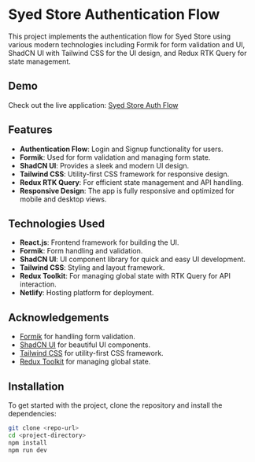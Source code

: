 # Syed Store Authentication Flow

This project implements the authentication flow for Syed Store using various modern technologies including Formik for form validation and UI, ShadCN UI with Tailwind CSS for the UI design, and Redux RTK Query for state management.

## Demo

Check out the live application: [Syed Store Auth Flow](https://syed-store-786.netlify.app/)

## Features

- **Authentication Flow**: Login and Signup functionality for users.
- **Formik**: Used for form validation and managing form state.
- **ShadCN UI**: Provides a sleek and modern UI design.
- **Tailwind CSS**: Utility-first CSS framework for responsive design.
- **Redux RTK Query**: For efficient state management and API handling.
- **Responsive Design**: The app is fully responsive and optimized for mobile and desktop views.

## Technologies Used

- **React.js**: Frontend framework for building the UI.
- **Formik**: Form handling and validation.
- **ShadCN UI**: UI component library for quick and easy UI development.
- **Tailwind CSS**: Styling and layout framework.
- **Redux Toolkit**: For managing global state with RTK Query for API interaction.
- **Netlify**: Hosting platform for deployment.

## Acknowledgements

- [Formik](https://formik.org/) for handling form validation.
- [ShadCN UI](https://ui.shadcn.dev/) for beautiful UI components.
- [Tailwind CSS](https://tailwindcss.com/) for utility-first CSS framework.
- [Redux Toolkit](https://redux-toolkit.js.org/) for managing global state.

## Installation

To get started with the project, clone the repository and install the dependencies:

```bash
git clone <repo-url>
cd <project-directory>
npm install
npm run dev




